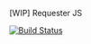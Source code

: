 [WIP] Requester JS

[![Build Status](https://travis-ci.org/philipgiuliani/requester-js.svg?branch=master)](https://travis-ci.org/philipgiuliani/requester-js)
